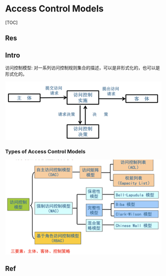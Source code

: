 # Access Control Models

[TOC]



## Res


## Intro
访问控制模型: 对一系列访问控制规则集合的描述，可以是非形式化的，也可以是形式化的。

![](../../../../../../../Assets/Pics/Screenshot%202023-11-01%20at%202.34.42PM.png)


### Types of Access Control Models

![](../../../../../../../Assets/Pics/Screenshot%202023-11-01%20at%202.36.23PM.png)



## Ref


